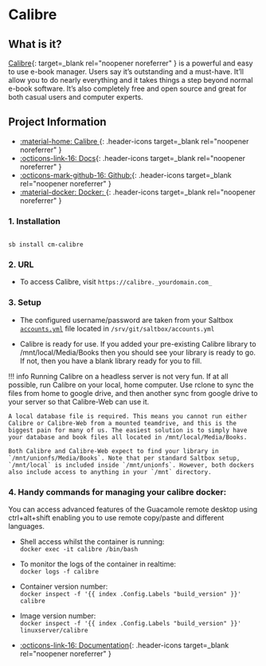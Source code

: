 # Calibre

## What is it?

[Calibre](https://calibre-ebook.com/){: target=_blank rel="noopener noreferrer" } is a powerful and easy to use e-book manager. Users say it’s outstanding and a must-have. It’ll allow you to do nearly everything and it takes things a step beyond normal e-book software. It’s also completely free and open source and great for both casual users and computer experts.

## Project Information

- [:material-home: Calibre ](https://calibre-ebook.com/){: .header-icons target=_blank rel="noopener noreferrer" }
- [:octicons-link-16: Docs](https://manual.calibre-ebook.com/){: .header-icons target=_blank rel="noopener noreferrer" }
- [:octicons-mark-github-16: Github:](GITHUBLINK){: .header-icons target=_blank rel="noopener noreferrer" }
- [:material-docker: Docker: ](https://registry.hub.docker.com/r/linuxserver/calibre){: .header-icons target=_blank rel="noopener noreferrer" }

### 1. Installation

``` shell

sb install cm-calibre

```

### 2. URL

- To access Calibre, visit `https://calibre._yourdomain.com_`

### 3. Setup

- The configured username/password are taken from your Saltbox [`accounts.yml`](../../../saltbox/install/install/#configuration) file located in `/srv/git/saltbox/accounts.yml`

- Calibre is ready for use. If you added your pre-existing Calibre library to /mnt/local/Media/Books then you should see your library is ready to go. If not, then you have a blank library ready for you to fill.

!!! info
    Running Calibre on a headless server is not very fun. If at all possible, run Calibre on your local, home computer. Use rclone to sync the files from home to google drive, and then another sync from google drive to your server so that Calibre-Web can use it.

    A local database file is required. This means you cannot run either Calibre or Calibre-Web from a mounted teamdrive, and this is the biggest pain for many of us. The easiest solution is to simply have your database and book files all located in /mnt/local/Media/Books.

    Both Calibre and Calibre-Web expect to find your library in `/mnt/unionfs/Media/Books`. Note that per standard Saltbox setup, `/mnt/local` is included inside `/mnt/unionfs`. However, both dockers also include access to anything in your `/mnt` directory.

### 4. Handy commands for managing your calibre docker:

You can access advanced features of the Guacamole remote desktop using ctrl+alt+shift enabling you to use remote copy/paste and different languages.

- Shell access whilst the container is running: <br />
  `docker exec -it calibre /bin/bash`

- To monitor the logs of the container in realtime: <br />
  `docker logs -f calibre`

- Container version number: <br />
  `docker inspect -f '{{ index .Config.Labels "build_version" }}' calibre`

- Image version number: <br />
  `docker inspect -f '{{ index .Config.Labels "build_version" }}' linuxserver/calibre`

- [:octicons-link-16: Documentation](https://manual.calibre-ebook.com/){: .header-icons target=_blank rel="noopener noreferrer" }
